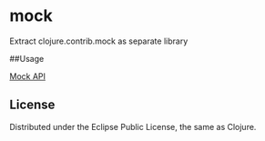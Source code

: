 # mock

Extract clojure.contrib.mock as separate library

##Usage

[Mock API](http://richhickey.github.com/clojure-contrib/mock-api.html)

## License

Distributed under the Eclipse Public License, the same as Clojure.
